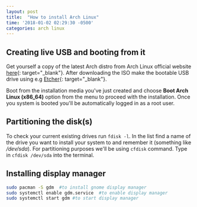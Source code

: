 ```yaml
---
layout: post
title:  "How to install Arch Linux"
time: '2018-01-02 02:29:30 -0500'
categories: arch linux
---
```


## Creating live USB and booting from it
Get yourself a copy of the latest Arch distro from Arch Linux official website [here](https://www.archlinux.org/download/){: target="_blank"}. After downloading the ISO make the bootable USB drive using e.g [Etcher](https://etcher.io/){: target="_blank"}.

Boot from the installation media you've just created and choose **Boot Arch Linux (x86_64)** option from the menu to proceed with the installation. Once you system is booted you'll be automatically logged in as a root user.

## Partitioning the disk(s)
To check your current existing drives run `fdisk -l`. In the list find a name of the drive you want to install your system to and remember it (something like */dev/sda*). For partitioning purposes we'll be using `cfdisk` command. Type in `cfdisk /dev/sda` into the terminal.


## Installing display manager
```bash
sudo pacman -S gdm  #to install gnome display manager
sudo systemctl enable gdm.service  #to enable display manager
sudo systemctl start gdm #to start display manager 
```

